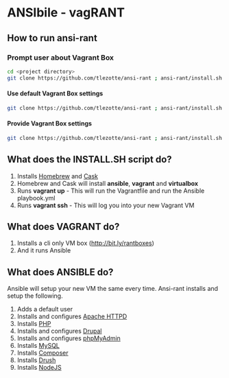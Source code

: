 # ANSIbile - vagRANT

## How to run ansi-rant

### Prompt user about Vagrant Box

```sh
cd <project directory>  
git clone https://github.com/tlezotte/ansi-rant ; ansi-rant/install.sh
```

#### Use default Vagrant Box settings

```sh
git clone https://github.com/tlezotte/ansi-rant ; ansi-rant/install.sh -d
```

#### Provide Vagrant Box settings

```sh
git clone https://github.com/tlezotte/ansi-rant ; ansi-rant/install.sh [box] [user] [home dir]
```

## What does the INSTALL.SH script do?

1. Installs [Homebrew](http://brew.sh/) and [Cask](http://caskroom.io/)
2. Homebrew and Cask will install **ansible**, **vagrant** and **virtualbox**
3. Runs **vagrant up** - This will run the Vagrantfile and run the Ansible playbook.yml
4. Runs **vagrant ssh** - This will log you into your new Vagrant VM

## What does VAGRANT do?

1. Installs a cli only VM box (http://bit.ly/rantboxes)
2. And it runs Ansible

## What does ANSIBLE do?

Ansible will setup your new VM the same every time. Ansi-rant installs and setup the following.

1. Adds a default user
2. Installs and configures [Apache HTTPD](http://httpd.apache.org)
3. Installs [PHP](http://php.net)
4. Installs and configures [Drupal](https://www.drupal.org)
5. Installs and configures [phpMyAdmin](https://www.phpmyadmin.net)
6. Installs [MySQL](http://www.mysql.com)
7. Installs [Composer](https://getcomposer.org)
8. Installs [Drush](http://www.drush.org)
9. Installs [NodeJS](https://nodejs.org)
